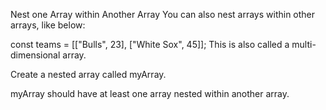 Nest one Array within Another Array
You can also nest arrays within other arrays, like below:

const teams = [["Bulls", 23], ["White Sox", 45]];
This is also called a multi-dimensional array.

Create a nested array called myArray.

myArray should have at least one array nested within another array.